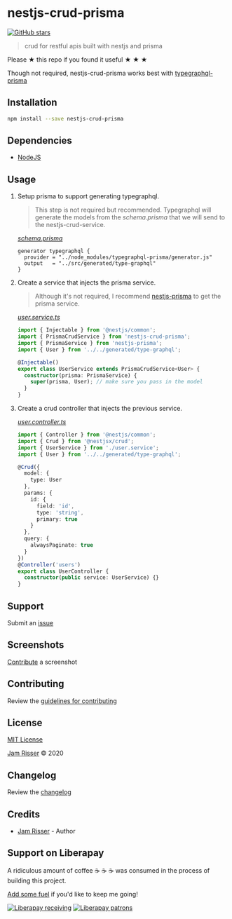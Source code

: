# nestjs-crud-prisma

[![GitHub stars](https://img.shields.io/github/stars/codejamninja/nestjs-crud-prisma.svg?style=social&label=Stars)](https://github.com/codejamninja/nestjs-crud-prisma)

> crud for restful apis built with nestjs and prisma

Please ★ this repo if you found it useful ★ ★ ★

Though not required, nestjs-crud-prisma works best with [typegraphql-prisma](https://www.npmjs.com/package/type-graphql)

## Installation

```sh
npm install --save nestjs-crud-prisma
```

## Dependencies

- [NodeJS](https://nodejs.org)

## Usage

1. Setup prisma to support generating typegraphql.

    > This step is not required but recommended. Typegraphql will generate the models from the _schema.prisma_ that we will send to the nestjs-crud-service.

    _[schema.prisma](example/prisma/schema.prisma)_
    ```
    generator typegraphql {
      provider = "../node_modules/typegraphql-prisma/generator.js"
      output   = "../src/generated/type-graphql"
    }
    ```

2. Create a service that injects the prisma service.

    > Although it's not required, I recommend [nestjs-prisma](https://www.npmjs.com/package/nestjs-prisma) to get the prisma service.

    _[user.service.ts](example/src/modules/user/user.service.ts)_
    ```ts
    import { Injectable } from '@nestjs/common';
    import { PrismaCrudService } from 'nestjs-crud-prisma';
    import { PrismaService } from 'nestjs-prisma';
    import { User } from '../../generated/type-graphql';

    @Injectable()
    export class UserService extends PrismaCrudService<User> {
      constructor(prisma: PrismaService) {
        super(prisma, User); // make sure you pass in the model
      }
    }
    ```

3. Create a crud controller that injects the previous service.

    _[user.controller.ts](example/src/modules/user/user.controller.ts)_
    ```ts
    import { Controller } from '@nestjs/common';
    import { Crud } from '@nestjsx/crud';
    import { UserService } from './user.service';
    import { User } from '../../generated/type-graphql';

    @Crud({
      model: {
        type: User
      },
      params: {
        id: {
          field: 'id',
          type: 'string',
          primary: true
        }
      },
      query: {
        alwaysPaginate: true
      }
    })
    @Controller('users')
    export class UserController {
      constructor(public service: UserService) {}
    }
    ```

## Support

Submit an [issue](https://github.com/codejamninja/nestjs-crud-prisma/issues/new)

## Screenshots

[Contribute](https://github.com/codejamninja/nestjs-crud-prisma/blob/master/CONTRIBUTING.md) a screenshot

## Contributing

Review the [guidelines for contributing](https://github.com/codejamninja/nestjs-crud-prisma/blob/master/CONTRIBUTING.md)

## License

[MIT License](https://github.com/codejamninja/nestjs-crud-prisma/blob/master/LICENSE)

[Jam Risser](https://codejam.ninja) © 2020

## Changelog

Review the [changelog](https://github.com/codejamninja/nestjs-crud-prisma/blob/master/CHANGELOG.md)

## Credits

- [Jam Risser](https://codejam.ninja) - Author

## Support on Liberapay

A ridiculous amount of coffee ☕ ☕ ☕ was consumed in the process of building this project.

[Add some fuel](https://liberapay.com/codejamninja/donate) if you'd like to keep me going!

[![Liberapay receiving](https://img.shields.io/liberapay/receives/codejamninja.svg?style=flat-square)](https://liberapay.com/codejamninja/donate)
[![Liberapay patrons](https://img.shields.io/liberapay/patrons/codejamninja.svg?style=flat-square)](https://liberapay.com/codejamninja/donate)

